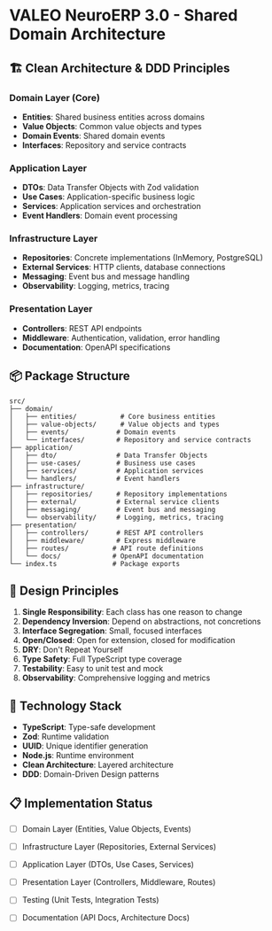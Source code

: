 # VALEO NeuroERP 3.0 - Shared Domain Architecture

## 🏗️ Clean Architecture & DDD Principles

### Domain Layer (Core)
- **Entities**: Shared business entities across domains
- **Value Objects**: Common value objects and types
- **Domain Events**: Shared domain events
- **Interfaces**: Repository and service contracts

### Application Layer
- **DTOs**: Data Transfer Objects with Zod validation
- **Use Cases**: Application-specific business logic
- **Services**: Application services and orchestration
- **Event Handlers**: Domain event processing

### Infrastructure Layer
- **Repositories**: Concrete implementations (InMemory, PostgreSQL)
- **External Services**: HTTP clients, database connections
- **Messaging**: Event bus and message handling
- **Observability**: Logging, metrics, tracing

### Presentation Layer
- **Controllers**: REST API endpoints
- **Middleware**: Authentication, validation, error handling
- **Documentation**: OpenAPI specifications

## 📦 Package Structure

```
src/
├── domain/
│   ├── entities/           # Core business entities
│   ├── value-objects/      # Value objects and types
│   ├── events/            # Domain events
│   └── interfaces/        # Repository and service contracts
├── application/
│   ├── dto/               # Data Transfer Objects
│   ├── use-cases/         # Business use cases
│   ├── services/          # Application services
│   └── handlers/          # Event handlers
├── infrastructure/
│   ├── repositories/      # Repository implementations
│   ├── external/          # External service clients
│   ├── messaging/         # Event bus and messaging
│   └── observability/     # Logging, metrics, tracing
├── presentation/
│   ├── controllers/       # REST API controllers
│   ├── middleware/        # Express middleware
│   ├── routes/           # API route definitions
│   └── docs/             # OpenAPI documentation
└── index.ts              # Package exports
```

## 🎯 Design Principles

1. **Single Responsibility**: Each class has one reason to change
2. **Dependency Inversion**: Depend on abstractions, not concretions
3. **Interface Segregation**: Small, focused interfaces
4. **Open/Closed**: Open for extension, closed for modification
5. **DRY**: Don't Repeat Yourself
6. **Type Safety**: Full TypeScript type coverage
7. **Testability**: Easy to unit test and mock
8. **Observability**: Comprehensive logging and metrics

## 🔧 Technology Stack

- **TypeScript**: Type-safe development
- **Zod**: Runtime validation
- **UUID**: Unique identifier generation
- **Node.js**: Runtime environment
- **Clean Architecture**: Layered architecture
- **DDD**: Domain-Driven Design patterns

## 📋 Implementation Status

- [ ] Domain Layer (Entities, Value Objects, Events)
- [ ] Infrastructure Layer (Repositories, External Services)
- [ ] Application Layer (DTOs, Use Cases, Services)
- [ ] Presentation Layer (Controllers, Middleware, Routes)
- [ ] Testing (Unit Tests, Integration Tests)
- [ ] Documentation (API Docs, Architecture Docs)

